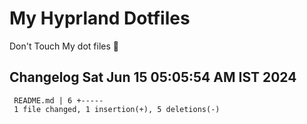 # My Hyprland Dotfiles
  Don't Touch My dot files 🙂
 
 
## Changelog Sat Jun 15 05:05:54 AM IST 2024
```
 README.md | 6 +-----
 1 file changed, 1 insertion(+), 5 deletions(-)
```
 
